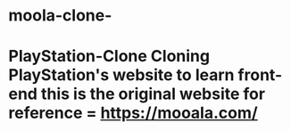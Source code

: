 # moola-clone-
# PlayStation-Clone Cloning PlayStation's website to learn front-end  this is the original website for reference = https://mooala.com/
